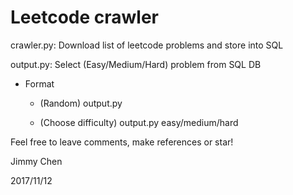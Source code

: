 # Leetcode crawler

crawler.py: Download list of leetcode problems and store into SQL

output.py: Select (Easy/Medium/Hard) problem from SQL DB
* Format

  * (Random) output.py

  * (Choose difficulty) output.py easy/medium/hard

Feel free to leave comments, make references or star!

Jimmy Chen

2017/11/12